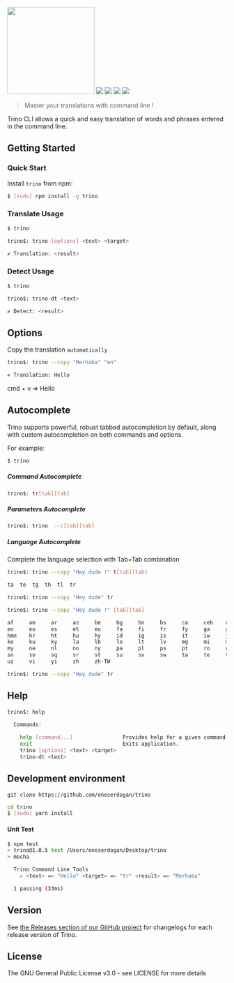 
<a href="https://www.npmjs.com/package/trino"><img src="https://raw.githubusercontent.com/eneserdogan/trino/master/trino.png" width="200"/></a> <img src="https://img.shields.io/npm/dt/trino.svg" style="display:inline-block;"> <img src="https://img.shields.io/npm/v/trino.svg"  style="display:inline-block;"> <img   style="display:inline-block;" src="https://img.shields.io/aur/license/yaourt.svg"> <img  style="display:inline-block;" src="https://img.shields.io/badge/cli-trino-blue.svg">

> Master your translations with command line !

Trino CLI allows a quick and easy translation of words and phrases entered in the command line.

## Getting Started

### Quick Start

Install `trino` from npm:

```bash
$ [sudo] npm install -g trino
```
### Translate Usage

```bash
$ trino
```
```bash
trino$: trino [options] <text> <target>
```
```bash
✔ Translation: <result>
```

### Detect Usage

```bash
$ trino
```
```bash
trino$: trino-dt <text>
```
```bash
✔ Detect: <result>
```
## Options

Copy the translation `automatically`

```bash
trino$: trino --copy "Merhaba" "en"
```
```bash
✔ Translation: Hello
```
cmd + v => Hello

## Autocomplete

Trino supports powerful, robust tabbed autocompletion by default, along with custom autocompletion on both commands and options.

For example:

```bash
$ trino
```
##### Command Autocomplete
```bash
trino$: tr[tab][tab]
```
##### Parameters Autocomplete
```bash
trino$: trino  --c[tab][tab]
```
##### Language Autocomplete

Complete the language selection with Tab+Tab combination

```bash
trino$: trino --copy "Hey dude !" t[tab][tab]

ta  te  tg  th  tl  tr

trino$: trino --copy "Hey dude" tr
```
```bash
trino$: trino --copy "Hey dude !" [tab][tab]

af     am     ar     az     be     bg     bn     bs     ca     ceb    co     cs     cy     da     de     el
en     eo     es     et     eu     fa     fi     fr     fy     ga     gd     gl     gu     ha     haw    hi
hmn    hr     ht     hu     hy     id     ig     is     it     iw     ja     jw     ka     kk     km     kn
ko     ku     ky     la     lb     lo     lt     lv     mg     mi     mk     ml     mn     mr     ms     mt
my     ne     nl     no     ny     pa     pl     ps     pt     ro     ru     sd     si     sk     sl     sm
sn     so     sq     sr     st     su     sv     sw     ta     te     tg     th     tl     tr     uk     ur
uz     vi     yi     zh     zh-TW

trino$: trino --copy "Hey dude" tr
```

## Help
```bash
trino$: help
  
  Commands:

    help [command...]                Provides help for a given command.
    exit                             Exits application.
    trino [options] <text> <target>
    trino-dt <text>
```
## Development environment
`git clone https://github.com/eneserdogan/trino`
```bash
cd trino
$ [sudo] yarn install
```
#### Unit Test
```bash
$ npm test
> trino@1.0.5 test /Users/eneserdogan/Desktop/trino
> mocha

  Trino Command Line Tools
    ✓ <text> => "Hello" <target> => "tr" <result> => "Merhaba"

  1 passing (33ms)
```
## Version

See [the Releases section of our GitHub project](https://github.com/eneserdogan/trino/releases) for changelogs for each release version of Trino.

## License

The GNU General Public License v3.0 - see LICENSE for more details
